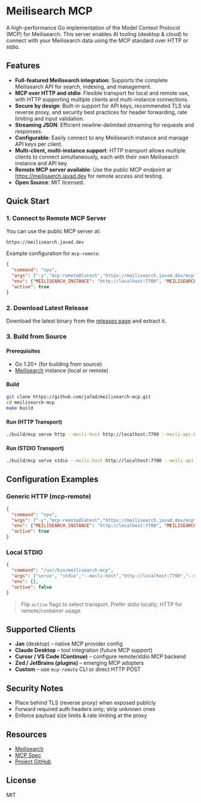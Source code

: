 # Meilisearch MCP

A high-performance Go implementation of the Model Context Protocol (MCP) for Meilisearch. This server enables AI tooling (desktop & cloud) to connect with your Meilisearch data using the MCP standard over HTTP or stdio.

## Features
- **Full-featured Meilisearch integration**: Supports the complete Meilisearch API for search, indexing, and management.
- **MCP over HTTP and stdio**: Flexible transport for local and remote use, with HTTP supporting multiple clients and multi-instance connections.
- **Secure by design**: Built-in support for API keys, recommended TLS via reverse proxy, and security best practices for header forwarding, rate limiting and input validation.
- **Streaming JSON**: Efficient newline-delimited streaming for requests and responses.
- **Configurable**: Easily connect to any Meilisearch instance and manage API keys per client.
- **Multi-client, multi-instance support**: HTTP transport allows multiple clients to connect simultaneously, each with their own Meilisearch instance and API key.
- **Remote MCP server available**: Use the public MCP endpoint at https://meilisaerch.javad.dev for remote access and testing.
- **Open Source**: MIT licensed.

## Quick Start

### 1. Connect to Remote MCP Server
You can use the public MCP server at:

```
https://meilisearch.javad.dev
```

Example configuration for `mcp-remote`:

```json
{
  "command": "npx",
  "args": ["-y","mcp-remote@latest","https://meilisearch.javad.dev/mcp", "--header","X-Meili-Instance: ${MEILISEARCH_INSTANCE}", "--header","X-Meili-APIKey: ${MEILISEARCH_API_KEY}"],
  "env": {"MEILISEARCH_INSTANCE": "http://localhost:7700", "MEILISEARCH_API_KEY": "masterKey"},
  "active": true
}
```

### 2. Download Latest Release

Download the latest binary from the [releases page](https://github.com/ja7ad/meilisearch-mcp/releases) and extract it.

### 3. Build from Source

#### Prerequisites
- Go 1.20+ (for building from source)
- [Meilisearch](https://www.meilisearch.com/) instance (local or remote)

#### Build
```sh
git clone https://github.com/ja7ad/meilisearch-mcp.git
cd meilisearch-mcp
make build
```

#### Run (HTTP Transport)
```sh
./build/mcp serve http --meili-host http://localhost:7700 --meili-api-key masterKey
```

#### Run (STDIO Transport)
```sh
./build/mcp serve stdio --meili-host http://localhost:7700 --meili-api-key masterKey
```

## Configuration Examples

### Generic HTTP (mcp-remote)
```json
{
  "command": "npx",
  "args": ["-y","mcp-remote@latest","https://meilisearch.javad.dev/mcp", "--header","X-Meili-Instance: ${MEILISEARCH_INSTANCE}", "--header","X-Meili-APIKey: ${MEILISEARCH_API_KEY}"],
  "env": {"MEILISEARCH_INSTANCE": "http://localhost:7700", "MEILISEARCH_API_KEY": "masterKey"},
  "active": true
}
```

### Local STDIO
```json
{
  "command": "/usr/bin/meilisearch-mcp",
  "args": ["serve", "stdio","--meili-host","http://localhost:7700","--meili-api-key","masterKey"],
  "env": {},
  "active": false
}
```

> Flip `active` flags to select transport. Prefer stdio locally; HTTP for remote/container usage.

## Supported Clients
- **Jan** (desktop) – native MCP provider config
- **Claude Desktop** – tool integration (future MCP support)
- **Cursor / VS Code (Continue)** – configure remote/stdio MCP backend
- **Zed / JetBrains (plugins)** – emerging MCP adopters
- **Custom** – use `mcp-remote` CLI or direct HTTP POST

## Security Notes
- Place behind TLS (reverse proxy) when exposed publicly
- Forward required auth headers only; strip unknown ones
- Enforce payload size limits & rate limiting at the proxy

## Resources
- [Meilisearch](https://www.meilisearch.com/)
- [MCP Spec](https://github.com/modelcontextprotocol)
- [Project GitHub](https://github.com/ja7ad/meilisearch-mcp)

## License
MIT
